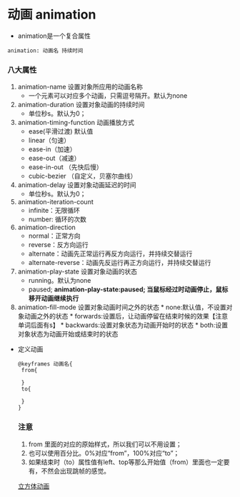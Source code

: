 # 动画 animation
* animation是一个复合属性
```
animation: 动画名 持续时间
```

### 八大属性

  1. animation-name 设置对象所应用的动画名称
     * 一个元素可以对应多个动画，只需逗号隔开。默认为none
  2. animation-duration 设置对象动画的持续时间
     * 单位秒s。默认为0；
  3. animation-timing-function 动画播放方式
     * ease(平滑过渡) 默认值
     * linear（匀速）
     * ease-in（加速）
     * ease-out（减速）
     * ease-in-out （先快后慢）
     * cubic-bezier （自定义，贝塞尔曲线）
  4. animation-delay 设置对象动画延迟的时间
     * 单位秒s。默认为0；
  5. animation-iteration-count
     * infinite：无限循环
     * number: 循环的次数
  6. animation-direction
     * normal：正常方向
     * reverse：反方向运行
     * alternate：动画先正常运行再反方向运行，并持续交替运行
     * alternate-reverse：动画先反运行再正方向运行，并持续交替运行
  7. animation-play-state 设置对象动画的状态
     * running。默认为none
     * paused;
     **animation-play-state:paused; 当鼠标经过时动画停止，鼠标移开动画继续执行**
  8.  animation-fill-mode 设置对象动画时间之外的状态
     * none:默认值，不设置对象动画之外的状态
     * forwards:设置后，让动画停留在结束时候的效果【注意单词后面有s】
     * backwards:设置对象状态为动画开始时的状态
     * both:设置对象状态为动画开始或结束时的状态

 * 定义动画
   ```
   @keyframes 动画名{
    from{

    }
    to{

    }
   }
   ```

   ### 注意
   1. from 里面的对应的原始样式，所以我们可以不用设置；
   2. 也可以使用百分比。0%对应“from”，100%对应“to”；
   3. 如果结束时（to）属性值有left、top等那么开始值（from）里面也一定要有，不然会出现跳帧的感觉。


   [立方体动画](../example/cubicAnimation.md)